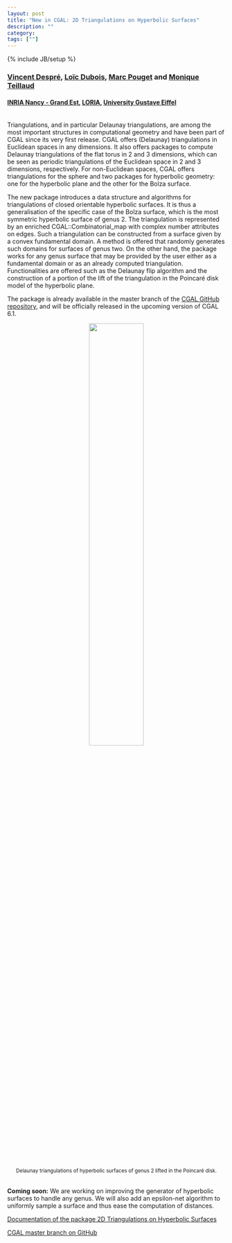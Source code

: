 ```yaml
---
layout: post
title: "New in CGAL: 2D Triangulations on Hyperbolic Surfaces"
description: ""
category:
tags: [""]
---
```

{% include JB/setup %}

<h3>
<a href="https://members.loria.fr/vincent.despre/">Vincent Despré</a>,
<a href="https://loic-dubois.github.io/">Loïc Dubois</a>,
<a href="https://members.loria.fr/MPouget/">Marc Pouget</a> and
<a href="https://members.loria.fr/Monique.Teillaud/">Monique Teillaud</a>
</h3>
<h4>
<a href="https://www.inria.fr/fr/centre-inria-universite-lorraine ">INRIA Nancy - Grand Est</a>,
<a href="https://www.loria.fr/en/">LORIA</a>,
<a href="https://www.univ-gustave-eiffel.fr/en/">University Gustave Eiffel</a>
</h4>


<br> Triangulations, and in particular Delaunay triangulations, are among
the most important structures in computational geometry and have been part of
CGAL since its very first release. CGAL offers (Delaunay) triangulations in
Euclidean spaces in any dimensions. It also offers packages to compute Delaunay
triangulations of the flat torus in 2 and 3 dimensions, which can be seen as
periodic triangulations of the Euclidean space in 2 and 3 dimensions,
respectively. For non-Euclidean spaces, CGAL offers triangulations for the
sphere and two packages for hyperbolic geometry: one for the hyperbolic plane
and the other for the Bolza surface.

<p> The new package introduces a data structure and algorithms for
triangulations of closed orientable hyperbolic surfaces.  It is thus a
generalisation of the specific case of the Bolza surface, which is the most
symmetric hyperbolic surface of genus 2. The triangulation is represented by an
enriched CGAL::Combinatorial_map with complex number attributes on edges. Such a
triangulation can be constructed from a surface given by a convex fundamental
domain. A method is offered that randomly generates such domains for surfaces of
genus two. On the other hand, the package works for any genus surface that may
be provided by the user either as a fundamental domain or as an already computed
triangulation. Functionalities are offered such as the Delaunay flip algorithm
and the construction of a portion of the lift of the triangulation in the
Poincaré disk model of the hyperbolic plane.
</p>

<p>The package is already available in the master branch
of the <a href="https://github.com/CGAL/cgal/">CGAL GitHub repository</a>,
and will be officially released in the upcoming version of CGAL
6.1.</p>

<div style="text-align:center;">
  <img src="../../../../images/triangulation-on-hyperbolic-surface.svg" width="50%"><br>
  <small>Delaunay triangulations of hyperbolic surfaces
  of genus 2 lifted in the Poincaré disk.</small>
</div>

<br>
<p> <b>Coming soon:</b> We are working on improving the generator of hyperbolic
surfaces to handle any genus. We will also add an epsilon-net algorithm to
uniformly sample a surface and thus ease the computation of distances. </p>


<i class="bi bi-book"></i>
<a href="https://cgal.geometryfactory.com/CGAL/doc/master/Triangulation_on_hyperbolic_surface_2/index.html">Documentation of the package 2D Triangulations on Hyperbolic Surfaces</a> <br>

<i class="bi bi-arrow-down-circle"></i>
<a href="https://github.com/CGAL/cgal/tree/master">CGAL master branch on GitHub</a>
